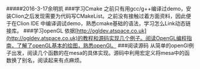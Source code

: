 #####2016-3-17余明凯 
###学习Cmake
之前只有用gcc/g++编译过demo，安装Clion之后发现需要为代码写CMakeList。之前没有接触过着方面资料，因此便于在Clion IDE 中编译调试demo，熟悉cmake基础的语法，学习怎么Link动态链接库。
###学习openGL
依据[http://ogldev.atspace.co.uk](http://ogldev.atspace.co.uk)的教程和源码实现几个例子。阅读OpenGL编程指南，了解了openGL基本的绘图，熟悉openGl。
###阅读源码
从简单的openGl例子出发，阅读几个函数的在mesa的具体实现。源码中利用宏定义将mesa中的函数换了别名，阅读起来有点麻烦。